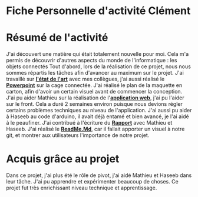 # Fiche Personnelle d'activité Clément 

# Résumé de l'activité 

J'ai découvert une matière qui était totalement nouvelle pour moi. Cela m'a permis de découvrir d'autres aspects du monde de l'informatique : les objets connectés
Tout d'abord, lors de la réalisation de ce projet, nous nous sommes répartis les tâches afin d'avancer au maximum sur le projet.
J'ai travaillé sur **[l'état de l'art](https://github.com/institut-galilee/2020-WITHER/blob/master/doc/Etat%20de%20l'art%20IOT.pdf)** avec mes
collègues, j'ai aussi réalisé le **[Powerpoint](https://github.com/institut-galilee/2020-WITHER/blob/master/doc/PPT%20CAGE%20CONNECTE.pdf)**
sur la cage connectée.
J'ai réalisé le plan de la maquette en carton, afin d'avoir un certain visuel avant de commencer la conception.
J'ai pu aider Mathieu sur la réalisation de l'**[application web](https://github.com/institut-galilee/2020-WITHER/tree/master/src/appWeb)**, 
j'ai pu l'aider sur le front. Cela a duré 2 semaines environ puisque nous devions régler certains problèmes techniques au niveau de 
l'application. J'ai aussi pu aider à Haseeb au code d'arduino, il avait déjà entamé et bien avancé, je l'ai aidé à le peaufiner. J'ai contribué 
à l'écriture du **[Rapport]()** avec Mathieu et Haseeb.
J'ai réalisé le **[ReadMe.Md](https://github.com/institut-galilee/2020-WITHER/blob/master/README.md)**, car il fallait apporter un visuel à
notre git, et montrer aux utilisateurs l'importance de notre projet.

# Acquis grâce au projet

Dans ce projet, j'ai plus été le rôle de pivot, j'ai aidé Mathieu et Haseeb dans leur tâche. J'ai pu apprendre et expérimenter beaucoup de
choses. Ce projet fut très enrichissant niveau technique et apprentissage. 
